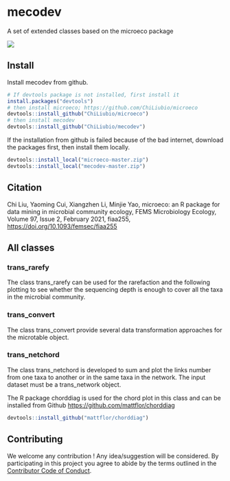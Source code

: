 # mecodev

A set of extended classes based on the microeco package

![](https://img.shields.io/badge/Test-Ver0.1.0-red.svg)


## Install

Install mecodev from github.

```r
# If devtools package is not installed, first install it
install.packages("devtools")
# then install microeco; https://github.com/ChiLiubio/microeco
devtools::install_github("ChiLiubio/microeco")
# then install mecodev
devtools::install_github("ChiLiubio/mecodev")
```

If the installation from github is failed because of the bad internet, download the packages first, then install them locally.

```r
devtools::install_local("microeco-master.zip")
devtools::install_local("mecodev-master.zip")
```

## Citation
Chi Liu, Yaoming Cui, Xiangzhen Li, Minjie Yao, microeco: an R package for data mining in microbial community ecology, 
FEMS Microbiology Ecology, Volume 97, Issue 2, February 2021, fiaa255, https://doi.org/10.1093/femsec/fiaa255

## All classes

### trans_rarefy

The class trans_rarefy can be used for the rarefaction and the following plotting to 
see whether the sequencing depth is enough to cover all the taxa in the microbial community.

### trans_convert

The class trans_convert provide several data transformation approaches for the microtable object.

### trans_netchord 
The class trans_netchord is developed to sum and plot the links number from one taxa to another or in the same taxa in the network.
The input dataset must be a trans_network object.

The R package chorddiag is used for the chord plot in this class and can be installed from Github https://github.com/mattflor/chorddiag

```r
devtools::install_github("mattflor/chorddiag")
```


## Contributing

We welcome any contribution \! 
Any idea/suggestion will be considered.
By participating in this project you agree to abide by the terms outlined in the [Contributor Code of Conduct](CONDUCT.md).






